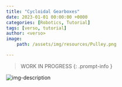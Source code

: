 ```yaml
---
title: "Cycloidal Gearboxes"
date: 2023-01-01 00:00:00 +0000
categories: [Robotics, Tutorial]
tags: [verso, tutorial]
author: <verso>
image: 
    path: /assets/img/resources/Pulley.png

---
```




> WORK IN PROGRESS
{: .prompt-info }

![img-description](/assets/img/resources/Pulley.png)
